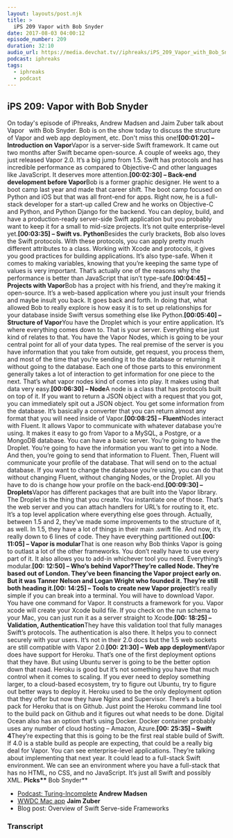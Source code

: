 ```yaml
---
layout: layouts/post.njk
title: >
  iPS 209 Vapor with Bob Snyder
date: 2017-08-03 04:00:12
episode_number: 209
duration: 32:10
audio_url: https://media.devchat.tv//iphreaks/iPS_209_Vapor_with_Bob_Snyder.mp3
podcast: iphreaks
tags:
  - iphreaks
  - podcast
---
```


## **iPS 209: Vapor with Bob Snyder**

On today's episode of iPhreaks, Andrew Madsen and Jaim Zuber talk about Vapor **&nbsp;** with Bob Snyder. Bob is on the show today to discuss the structure of Vapor and web app deployment, etc. Don't miss this one!**[00:01:20] – Introduction on Vapor**Vapor is a server-side Swift framework. It came out two months after Swift became open-source. A couple of weeks ago, they just released Vapor 2.0. It’s a big jump from 1.5. Swift has protocols and has incredible performance as compared to Objective-C and other languages like JavaScript. It deserves more attention.**[00:02:30] – Back-end development before Vapor**Bob is a former graphic designer. He went to a boot camp last year and made that career shift. The boot camp focused on Python and iOS but that was all front-end for apps. Right now, he is a full-stack developer for a start-up called Crew and he works on Objective-C and Python, and Python Django for the backend. You can deploy, build, and have a production-ready server-side Swift application but you probably want to keep it for a small to mid-size projects. It’s not quite enterprise-level yet.**[00:03:35] – Swift vs. Python**Besides the curly brackets, Bob also loves the Swift protocols. With these protocols, you can apply pretty much different attributes to a class. Working with Xcode and protocols, it gives you good practices for building applications. It’s also type-safe. When it comes to making variables, knowing that you’re keeping the same type of values is very important. That’s actually one of the reasons why the performance is better than JavaScript that isn’t type-safe.**[00:04:45] – Projects with Vapor**Bob has a project with his friend, and they’re making it open-source. It’s a web-based application where you just insult your friends and maybe insult you back. It goes back and forth. In doing that, what allowed Bob to really explore is how easy it is to set up relationships for your database inside Swift versus something else like Python.**[00:05:40] – Structure of Vapor**You have the Droplet which is your entire application. It’s where everything comes down to. That is your server. Everything else just kind of relates to that. You have the Vapor Nodes, which is going to be your central point for all of your data types. The real premise of the server is you have information that you take from outside, get request, you process them, and most of the time that you’re sending it to the database or returning it without going to the database. Each one of those parts to this environment generally takes a lot of interaction to get information for one piece to the next. That’s what vapor nodes kind of comes into play. It makes using that data very easy.**[00:06:30] – Node**A node is a class that has protocols built on top of it. If you want to return a JSON object with a request that you got, you can immediately spit out a JSON object. You get some information from the database. It’s basically a converter that you can return almost any format that you will need inside of Vapor.**[00:08:25] – Fluent**Nodes interact with Fluent. It allows Vapor to communicate with whatever database you’re using. It makes it easy to go from Vapor to a MySQL, a Postgre, or a MongoDB database. You can have a basic server. You’re going to have the Droplet. You’re going to have the information you want to get into a Node. And then, you’re going to send that information to Fluent. Then, Fluent will communicate your profile of the database. That will send on to the actual database. If you want to change the database you’re using, you can do that without changing Fluent, without changing Nodes, or the Droplet. All you have to do is change how your profile on the back-end.**[00:09:30] – Droplets**Vapor has different packages that are built into the Vapor library. The Droplet is the thing that you create. You instantiate one of those. That’s the web server and you can attach handlers for URL’s for routing to it, etc. It’s a top level application where everything else goes through. Actually, between 1.5 and 2, they’ve made some improvements to the structure of it, as well. In 1.5, they have a lot of things in their main .swift file. And now, it’s really down to 6 lines of code. They have everything partitioned out.**[00:** **11:05] – Vapor is modular**That is one reason why Bob thinks Vapor is going to outlast a lot of the other frameworks. You don’t really have to use every part of it. It also allows you to add-in whichever tool you need. Everything’s modular.**[00:** **12:50] – Who’s behind Vapor?**They’re called Node. They’re based out of London. They’ve been financing the Vapor project early on. But it was Tanner Nelson and Logan Wright who founded it. They’re still both heading it.**[00:** **14:25] – Tools to create new Vapor project**It’s really simple if you can break into a terminal. You will have to download Vapor. You have one command for Vapor. It constructs a framework for you. Vapor xcode will create your Xcode build file. If you check on the run schema to your Mac, you can just run it as a server straight to Xcode.**[00:** **18:25] – Validation, Authentication**They have this validation tool that fully manages Swift’s protocols. The authentication is also there. It helps you to connect securely with your users. It’s not in their 2.0 docs but the 1.5 web sockets are still compatible with Vapor 2.0.**[00:** **21:30] – Web app deployment**Vapor does have support for Heroku. That’s one of the first deployment options that they have. But using Ubuntu server is going to be the better option down that road. Heroku is good but it’s not something you have that much control when it comes to scaling. If you ever need to deploy something larger, to a cloud-based ecosystem, try to figure out Ubuntu, try to figure out better ways to deploy it. Heroku used to be the only deployment option that they offer but now they have Nginx and Supervisor. There’s a build pack for Heroku that is on Github. Just point the Heroku command line tool to the build pack on Github and it figures out what needs to be done. Digital Ocean also has an option that’s using Docker. Docker container probably uses any number of cloud hosting – Amazon, Azure.**[00:** **25:35] – Swift 4**They’re expecting that this is going to be the first real stable build of Swift. If 4.0 is a stable build as people are expecting, that could be a really big deal for Vapor. You can see enterprise-level applications. They’re talking about implementing that next year. It could lead to a full-stack Swift environment. We can see an environment where you have a full-stack that has no HTML, no CSS, and no JavaScript. It’s just all Swift and possibly XML. **Picks\*\*** Bob Snyder\*\*

- [Podcast: Turing-Incomplete](http://turing.cool/)
  **Andrew Madsen**
- [WWDC Mac app](https://wwdc.io/)
  **Jaim Zuber**
- Blog post: Overview of Swift Serve-side Frameworks

### Transcript
